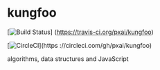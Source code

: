 # kungfoo
[![Build Status](https://travis-ci.org/pxai/kungfoo.svg?branch=master)]
(https://travis-ci.org/pxai/kungfoo)

[![CircleCI](https://circleci.com/gh/pxai/kungfoo.svg?style=svg)](https
://circleci.com/gh/pxai/kungfoo)

algorithms, data structures and JavaScript
